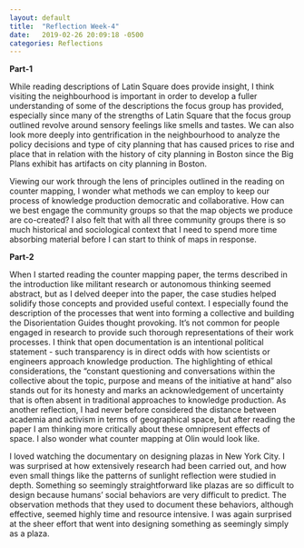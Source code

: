 ```yaml
---
layout: default
title:  "Reflection Week-4"
date:   2019-02-26 20:09:18 -0500
categories: Reflections
---
```


**Part-1**

While reading descriptions of Latin Square does provide insight, I think visiting the neighbourhood is important in order to develop a fuller understanding
of some of the descriptions the focus group has provided, especially since many of the strengths of Latin Square that the focus group outlined revolve
around sensory feelings like smells and tastes. We can also look more deeply into gentrification in the neighbourhood to analyze the policy decisions and
type of city planning that has caused prices to rise and place that in relation with the history of city planning in Boston since the Big Plans exhibit has
artifacts on city planning in Boston.

Viewing our work through the lens of principles outlined in the reading on counter mapping, I wonder what methods we can employ to keep our process of
knowledge production democratic and collaborative. How can we best engage the community groups so that the map objects we produce are co-created?
I also felt that with all three community groups there is so much historical and sociological context that I need to spend more time absorbing material before
I can start to think of maps in response.

**Part-2**

When I started reading the counter mapping paper, the terms described in the introduction like militant research or autonomous thinking seemed abstract,
but as I delved deeper into the paper, the case studies helped solidify those concepts and provided useful context. I especially found the description of the
processes that went into forming a collective and building the Disorientation Guides thought provoking. It’s not common for people engaged in research to
provide such thorough representations of their work processes. I think that open documentation is an intentional political statement - such transparency is in
direct odds with how scientists or engineers approach knowledge production. The highlighting of ethical considerations, the   “constant  questioning  and
conversations  within  the  collective  about  the  topic,  purpose  and  means  of  the initiative  at  hand” also stands out for its honesty and marks
an acknowledgement of uncertainty that is often absent in traditional approaches to knowledge production. As another reflection, I had never before considered
the distance between academia and activism in terms of geographical space, but after reading the paper I am thinking more critically about these omnipresent
effects of space. I also wonder what counter mapping at Olin would look like.


 I loved watching the documentary on designing plazas in New York City. I was surprised at how extensively research had been carried out, and how even small
 things like the patterns of sunlight reflection were studied in depth. Something so seemingly straightforward like plazas are so difficult to design because
 humans’ social behaviors are very difficult to predict. The observation methods that they used to document these behaviors, although effective,
 seemed highly time and resource intensive. I was again surprised at the sheer effort that went into designing something as seemingly simply as a plaza.
